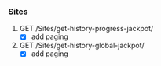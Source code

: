 
### Sites

1. GET /Sites/get-history-progress-jackpot/
    - [x] add paging
  
2. GET /Sites/get-history-global-jackpot/
    - [x] add paging
